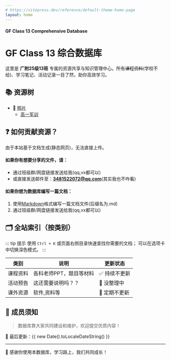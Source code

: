 ```yaml
---
# https://vitepress.dev/reference/default-theme-home-page
layout: home
---
```

#### GF Class 13 Comprehensive Database
# GF Class 13 综合数据库

这里是 **广附25级13班** 专属的资源共享与知识管理中心。所有~~课程资料~~(学校不给)、学习笔记、活动记录一目了然，助你高效学习。
## 📚 资源树

<!-- 这里可以放置你的文档树链接或具体目录结构 -->
+ 📁 [照片](./photos)
    + [高一军训](./photos/g1mt)

## ❓ 如何贡献资源？

由于本站基于文档生成(静态网页)，无法直接上传。

#### 如果你有想要分享的文件，请：

- 通过班级群/网盘链接发送给我(qq,vx都可以)
- 或直接发送邮件至：**3481522072@qq.com**(其实我也不咋看)

#### 如果你想为数据库编写一篇文档：

1. 使用[Markdown](https://markdown.com.cn/basic-syntax/)格式编写一篇文档文件(后缀名为.md)
2. 通过班级群/网盘链接发送给我(qq,vx都可以)

## 🗂️ 全站索引（按类别）

::: tip 提示
使用 `Ctrl + K` 或页面右侧目录快速查找你需要的文档；
可以在选项卡中切换深色模式。
:::

| 类别       | 说明               | 更新状态   |
|------------|-------------------|------------|
| 课程资料   | 各科老师PPT，题目等材料 | ✅ 持续不更新 |
| 活动预告   | 这还需要说明吗？？ | 🚧 没整理中   |
| 课外资源   | 软件,资料等     | 🔄 定期不更新 |

## 👥 成员须知

> 数据库靠大家共同建设和维护，欢迎提交优质内容！

📅 最后更新：{{ new Date().toLocaleDateString() }}

---

🙏 感谢你使用本数据库，学习路上，我们共同成长！